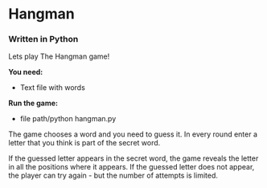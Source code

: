 # Hangman
### Written in Python

Lets play The Hangman game!


**You need:** 
* Text file with words

**Run the game:**
* file path/python hangman.py


The game chooses a word and you need to guess it. In every round enter a letter that you think is part of the secret word.  

If the guessed letter appears in the secret word, the game reveals the letter in all the positions where it appears. 
If the guessed letter does not appear, the player can try again - but the number of attempts is limited.

